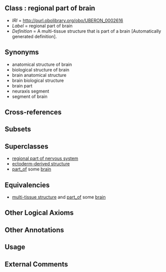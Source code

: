 
## Class : regional part of brain

 * *IRI* = http://purl.obolibrary.org/obo/UBERON_0002616
 * *Label* = regional part of brain
 * *Definition* = A multi-tissue structure that is part of a brain [Automatically generated definition].

## Synonyms

 * anatomical structure of brain
 * biological structure of brain
 * brain anatomical structure
 * brain biological structure
 * brain part
 * neuraxis segment
 * segment of brain

## Cross-references


## Subsets


## Superclasses

 * [regional part of nervous system](../../UBERON/73/UBERON_0000073.md)
 * [ectoderm-derived structure](../../UBERON/21/UBERON_0004121.md)
 * [part_of](../../BFO/50/BFO_0000050.md) some [brain](../../UBERON/55/UBERON_0000955.md)

## Equivalencies

 * [multi-tissue structure](../../UBERON/81/UBERON_0000481.md) and [part_of](../../BFO/50/BFO_0000050.md) some [brain](../../UBERON/55/UBERON_0000955.md)

## Other Logical Axioms


## Other Annotations


## Usage


## External Comments

